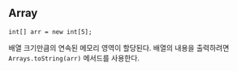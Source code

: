 ## Array
```
int[] arr = new int[5];
```
배열 크기만큼의 연속된 메모리 영역이 할당된다.
배열의 내용을 출력하려면 `Arrays.toString(arr)` 메서드를 사용한다.
